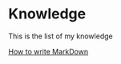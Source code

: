 # Knowledge
This is the list of my knowledge

[How to write MarkDown](https://help.docbase.io/posts/13697)

